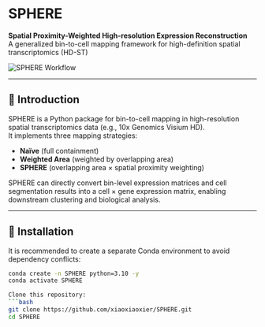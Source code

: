 # SPHERE

**Spatial Proximity-Weighted High-resolution Expression Reconstruction**  
A generalized bin-to-cell mapping framework for high-definition spatial transcriptomics (HD-ST)

![SPHERE Workflow](Figure1_workflow)

---

## 📖 Introduction
SPHERE is a Python package for bin-to-cell mapping in high-resolution spatial transcriptomics data (e.g., 10x Genomics Visium HD).  
It implements three mapping strategies:
- **Naïve** (full containment)
- **Weighted Area** (weighted by overlapping area)
- **SPHERE** (overlapping area × spatial proximity weighting)

SPHERE can directly convert bin-level expression matrices and cell segmentation results into a cell × gene expression matrix, enabling downstream clustering and biological analysis.

---

## 🔧 Installation

It is recommended to create a separate Conda environment to avoid dependency conflicts:

```bash
conda create -n SPHERE python=3.10 -y
conda activate SPHERE

Clone this repository:
```bash
git clone https://github.com/xiaoxiaoxier/SPHERE.git
cd SPHERE
